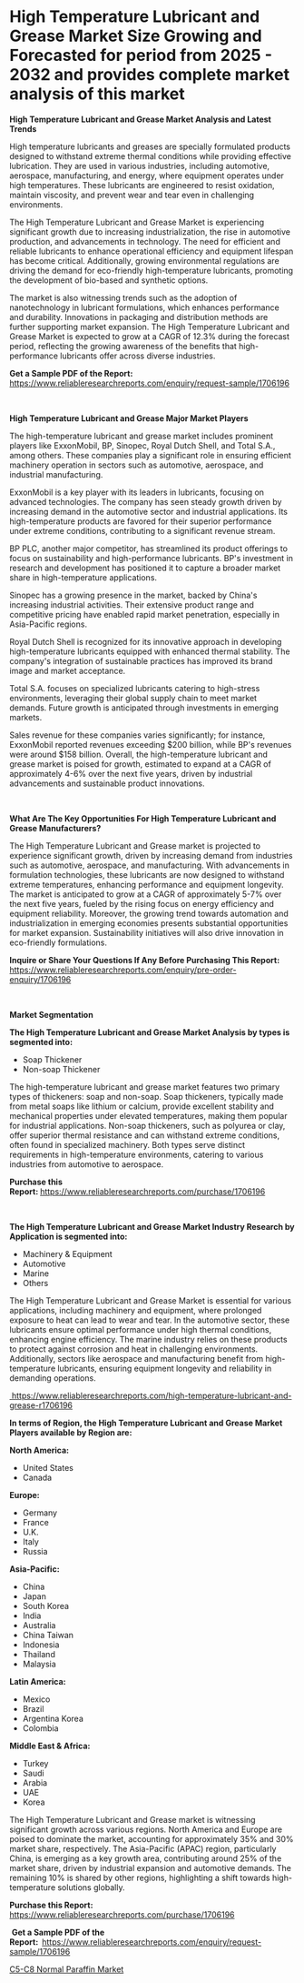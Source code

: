<p><h1>High Temperature Lubricant and Grease Market Size Growing and Forecasted for period from 2025 - 2032 and provides complete market analysis of this market</h1></p><p><strong>High Temperature Lubricant and Grease Market Analysis and Latest Trends</strong></p>
<p><p>High temperature lubricants and greases are specially formulated products designed to withstand extreme thermal conditions while providing effective lubrication. They are used in various industries, including automotive, aerospace, manufacturing, and energy, where equipment operates under high temperatures. These lubricants are engineered to resist oxidation, maintain viscosity, and prevent wear and tear even in challenging environments.</p><p>The High Temperature Lubricant and Grease Market is experiencing significant growth due to increasing industrialization, the rise in automotive production, and advancements in technology. The need for efficient and reliable lubricants to enhance operational efficiency and equipment lifespan has become critical. Additionally, growing environmental regulations are driving the demand for eco-friendly high-temperature lubricants, promoting the development of bio-based and synthetic options.</p><p>The market is also witnessing trends such as the adoption of nanotechnology in lubricant formulations, which enhances performance and durability. Innovations in packaging and distribution methods are further supporting market expansion. The High Temperature Lubricant and Grease Market is expected to grow at a CAGR of 12.3% during the forecast period, reflecting the growing awareness of the benefits that high-performance lubricants offer across diverse industries.</p></p>
<p><strong>Get a Sample PDF of the Report:&nbsp;</strong> <a href="https://www.reliableresearchreports.com/enquiry/request-sample/1706196?utm_campaign=48&utm_medium=2&utm_source=Github&utm_content=ia&utm_term=10012025&utm_id=high-temperature-lubricant-and-grease">https://www.reliableresearchreports.com/enquiry/request-sample/1706196</a></p>
<p>&nbsp;</p>
<p><strong>High Temperature Lubricant and Grease Major Market Players</strong></p>
<p><p>The high-temperature lubricant and grease market includes prominent players like ExxonMobil, BP, Sinopec, Royal Dutch Shell, and Total S.A., among others. These companies play a significant role in ensuring efficient machinery operation in sectors such as automotive, aerospace, and industrial manufacturing.</p><p>ExxonMobil is a key player with its leaders in lubricants, focusing on advanced technologies. The company has seen steady growth driven by increasing demand in the automotive sector and industrial applications. Its high-temperature products are favored for their superior performance under extreme conditions, contributing to a significant revenue stream.</p><p>BP PLC, another major competitor, has streamlined its product offerings to focus on sustainability and high-performance lubricants. BP's investment in research and development has positioned it to capture a broader market share in high-temperature applications.</p><p>Sinopec has a growing presence in the market, backed by China's increasing industrial activities. Their extensive product range and competitive pricing have enabled rapid market penetration, especially in Asia-Pacific regions.</p><p>Royal Dutch Shell is recognized for its innovative approach in developing high-temperature lubricants equipped with enhanced thermal stability. The company's integration of sustainable practices has improved its brand image and market acceptance.</p><p>Total S.A. focuses on specialized lubricants catering to high-stress environments, leveraging their global supply chain to meet market demands. Future growth is anticipated through investments in emerging markets.</p><p>Sales revenue for these companies varies significantly; for instance, ExxonMobil reported revenues exceeding $200 billion, while BP's revenues were around $158 billion. Overall, the high-temperature lubricant and grease market is poised for growth, estimated to expand at a CAGR of approximately 4-6% over the next five years, driven by industrial advancements and sustainable product innovations.</p></p>
<p>&nbsp;</p>
<p><strong>What Are The Key Opportunities For High Temperature Lubricant and Grease Manufacturers?</strong></p>
<p><p>The High Temperature Lubricant and Grease market is projected to experience significant growth, driven by increasing demand from industries such as automotive, aerospace, and manufacturing. With advancements in formulation technologies, these lubricants are now designed to withstand extreme temperatures, enhancing performance and equipment longevity. The market is anticipated to grow at a CAGR of approximately 5-7% over the next five years, fueled by the rising focus on energy efficiency and equipment reliability. Moreover, the growing trend towards automation and industrialization in emerging economies presents substantial opportunities for market expansion. Sustainability initiatives will also drive innovation in eco-friendly formulations.</p></p>
<p><strong>Inquire or Share Your Questions If Any Before Purchasing This Report:</strong> <a href="https://www.reliableresearchreports.com/enquiry/pre-order-enquiry/1706196?utm_campaign=48&utm_medium=2&utm_source=Github&utm_content=ia&utm_term=10012025&utm_id=high-temperature-lubricant-and-grease">https://www.reliableresearchreports.com/enquiry/pre-order-enquiry/1706196</a></p>
<p>&nbsp;</p>
<p><strong>Market Segmentation</strong></p>
<p><strong>The High Temperature Lubricant and Grease Market Analysis by types is segmented into:</strong></p>
<p><ul><li>Soap Thickener</li><li>Non-soap Thickener</li></ul></p>
<p><p>The high-temperature lubricant and grease market features two primary types of thickeners: soap and non-soap. Soap thickeners, typically made from metal soaps like lithium or calcium, provide excellent stability and mechanical properties under elevated temperatures, making them popular for industrial applications. Non-soap thickeners, such as polyurea or clay, offer superior thermal resistance and can withstand extreme conditions, often found in specialized machinery. Both types serve distinct requirements in high-temperature environments, catering to various industries from automotive to aerospace.</p></p>
<p><strong>Purchase this Report:&nbsp;</strong><a href="https://www.reliableresearchreports.com/purchase/1706196?utm_campaign=48&utm_medium=2&utm_source=Github&utm_content=ia&utm_term=10012025&utm_id=high-temperature-lubricant-and-grease">https://www.reliableresearchreports.com/purchase/1706196</a></p>
<p>&nbsp;</p>
<p><strong>The High Temperature Lubricant and Grease Market Industry Research by Application is segmented into:</strong></p>
<p><ul><li>Machinery & Equipment</li><li>Automotive</li><li>Marine</li><li>Others</li></ul></p>
<p><p>The High Temperature Lubricant and Grease Market is essential for various applications, including machinery and equipment, where prolonged exposure to heat can lead to wear and tear. In the automotive sector, these lubricants ensure optimal performance under high thermal conditions, enhancing engine efficiency. The marine industry relies on these products to protect against corrosion and heat in challenging environments. Additionally, sectors like aerospace and manufacturing benefit from high-temperature lubricants, ensuring equipment longevity and reliability in demanding operations.</p></p>
<p><a href="https://www.reliableresearchreports.com/high-temperature-lubricant-and-grease-r1706196?utm_campaign=48&utm_medium=2&utm_source=Github&utm_content=ia&utm_term=10012025&utm_id=high-temperature-lubricant-and-grease">&nbsp;https://www.reliableresearchreports.com/high-temperature-lubricant-and-grease-r1706196</a></p>
<p><strong>In terms of Region, the High Temperature Lubricant and Grease Market Players available by Region are:</strong></p>
<p>
    <p> <strong> North America: </strong>
        <ul>
            <li>United States</li>
            <li>Canada</li>
        </ul>
        </p> 
    <p> <strong> Europe: </strong>
        <ul>
            <li>Germany</li>
            <li>France</li>
            <li>U.K.</li>
            <li>Italy</li>
            <li>Russia</li>
        </ul>
        </p> 
    <p> <strong> Asia-Pacific: </strong>
        <ul>
            <li>China</li>
            <li>Japan</li>
            <li>South Korea</li>
            <li>India</li>
            <li>Australia</li>
            <li>China Taiwan</li>
            <li>Indonesia</li>
            <li>Thailand</li>
            <li>Malaysia</li>
        </ul>
        </p> 
    <p> <strong> Latin America: </strong>
        <ul>
            <li>Mexico</li>
            <li>Brazil</li>
            <li>Argentina Korea</li>
            <li>Colombia</li>
        </ul>
        </p> 
    <p> <strong> Middle East & Africa: </strong>
        <ul>
            <li>Turkey</li>
            <li>Saudi</li>
            <li>Arabia</li>
            <li>UAE</li>
            <li>Korea</li>
        </ul>
    </p>
    </p>
<p><p>The High Temperature Lubricant and Grease market is witnessing significant growth across various regions. North America and Europe are poised to dominate the market, accounting for approximately 35% and 30% market share, respectively. The Asia-Pacific (APAC) region, particularly China, is emerging as a key growth area, contributing around 25% of the market share, driven by industrial expansion and automotive demands. The remaining 10% is shared by other regions, highlighting a shift towards high-temperature solutions globally.</p></p>
<p><strong>Purchase this Report: </strong><a href="https://www.reliableresearchreports.com/purchase/1706196?utm_campaign=48&utm_medium=2&utm_source=Github&utm_content=ia&utm_term=10012025&utm_id=high-temperature-lubricant-and-grease">https://www.reliableresearchreports.com/purchase/1706196</a></p>
<p>&nbsp;<strong>Get a Sample PDF of the Report:&nbsp;&nbsp;</strong><a href="https://www.reliableresearchreports.com/enquiry/request-sample/1706196?utm_campaign=48&utm_medium=2&utm_source=Github&utm_content=ia&utm_term=10012025&utm_id=high-temperature-lubricant-and-grease">https://www.reliableresearchreports.com/enquiry/request-sample/1706196</a></p>
<p><strong></strong></p>
<p><p><a href="https://github.com/mathastilley812967/Market-Research-Report-List-1/blob/main/c5-c8-normal-paraffin-market.md?utm_campaign=48&utm_medium=2&utm_source=Github&utm_content=ia&utm_term=10012025&utm_id=high-temperature-lubricant-and-grease">C5-C8 Normal Paraffin Market</a></p></p>